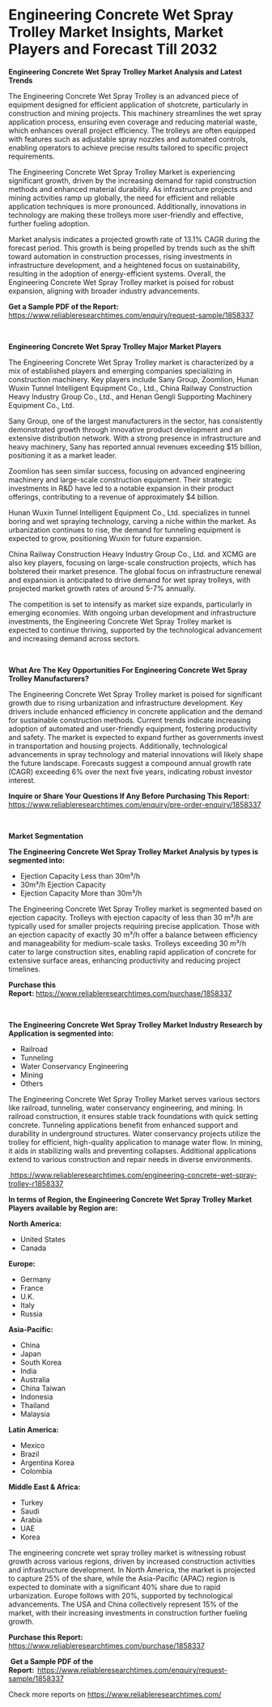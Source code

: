 <p><h1>Engineering Concrete Wet Spray Trolley Market Insights, Market Players and Forecast Till 2032</h1></p><p><strong>Engineering Concrete Wet Spray Trolley Market Analysis and Latest Trends</strong></p>
<p><p>The Engineering Concrete Wet Spray Trolley is an advanced piece of equipment designed for efficient application of shotcrete, particularly in construction and mining projects. This machinery streamlines the wet spray application process, ensuring even coverage and reducing material waste, which enhances overall project efficiency. The trolleys are often equipped with features such as adjustable spray nozzles and automated controls, enabling operators to achieve precise results tailored to specific project requirements.</p><p>The Engineering Concrete Wet Spray Trolley Market is experiencing significant growth, driven by the increasing demand for rapid construction methods and enhanced material durability. As infrastructure projects and mining activities ramp up globally, the need for efficient and reliable application techniques is more pronounced. Additionally, innovations in technology are making these trolleys more user-friendly and effective, further fueling adoption.</p><p>Market analysis indicates a projected growth rate of 13.1% CAGR during the forecast period. This growth is being propelled by trends such as the shift toward automation in construction processes, rising investments in infrastructure development, and a heightened focus on sustainability, resulting in the adoption of energy-efficient systems. Overall, the Engineering Concrete Wet Spray Trolley market is poised for robust expansion, aligning with broader industry advancements.</p></p>
<p><strong>Get a Sample PDF of the Report:&nbsp;</strong> <a href="https://www.reliableresearchtimes.com/enquiry/request-sample/1858337?utm_campaign=3227&utm_medium=2&utm_source=Github&utm_content=ia&utm_term=12042025&utm_id=engineering-concrete-wet-spray-trolley">https://www.reliableresearchtimes.com/enquiry/request-sample/1858337</a></p>
<p>&nbsp;</p>
<p><strong>Engineering Concrete Wet Spray Trolley Major Market Players</strong></p>
<p><p>The Engineering Concrete Wet Spray Trolley market is characterized by a mix of established players and emerging companies specializing in construction machinery. Key players include Sany Group, Zoomlion, Hunan Wuxin Tunnel Intelligent Equipment Co., Ltd., China Railway Construction Heavy Industry Group Co., Ltd., and Henan Gengli Supporting Machinery Equipment Co., Ltd.</p><p>Sany Group, one of the largest manufacturers in the sector, has consistently demonstrated growth through innovative product development and an extensive distribution network. With a strong presence in infrastructure and heavy machinery, Sany has reported annual revenues exceeding $15 billion, positioning it as a market leader.</p><p>Zoomlion has seen similar success, focusing on advanced engineering machinery and large-scale construction equipment. Their strategic investments in R&D have led to a notable expansion in their product offerings, contributing to a revenue of approximately $4 billion.</p><p>Hunan Wuxin Tunnel Intelligent Equipment Co., Ltd. specializes in tunnel boring and wet spraying technology, carving a niche within the market. As urbanization continues to rise, the demand for tunneling equipment is expected to grow, positioning Wuxin for future expansion.</p><p>China Railway Construction Heavy Industry Group Co., Ltd. and XCMG are also key players, focusing on large-scale construction projects, which has bolstered their market presence. The global focus on infrastructure renewal and expansion is anticipated to drive demand for wet spray trolleys, with projected market growth rates of around 5-7% annually.</p><p>The competition is set to intensify as market size expands, particularly in emerging economies. With ongoing urban development and infrastructure investments, the Engineering Concrete Wet Spray Trolley market is expected to continue thriving, supported by the technological advancement and increasing demand across sectors.</p></p>
<p>&nbsp;</p>
<p><strong>What Are The Key Opportunities For Engineering Concrete Wet Spray Trolley Manufacturers?</strong></p>
<p><p>The Engineering Concrete Wet Spray Trolley market is poised for significant growth due to rising urbanization and infrastructure development. Key drivers include enhanced efficiency in concrete application and the demand for sustainable construction methods. Current trends indicate increasing adoption of automated and user-friendly equipment, fostering productivity and safety. The market is expected to expand further as governments invest in transportation and housing projects. Additionally, technological advancements in spray technology and material innovations will likely shape the future landscape. Forecasts suggest a compound annual growth rate (CAGR) exceeding 6% over the next five years, indicating robust investor interest.</p></p>
<p><strong>Inquire or Share Your Questions If Any Before Purchasing This Report:</strong> <a href="https://www.reliableresearchtimes.com/enquiry/pre-order-enquiry/1858337?utm_campaign=3227&utm_medium=2&utm_source=Github&utm_content=ia&utm_term=12042025&utm_id=engineering-concrete-wet-spray-trolley">https://www.reliableresearchtimes.com/enquiry/pre-order-enquiry/1858337</a></p>
<p>&nbsp;</p>
<p><strong>Market Segmentation</strong></p>
<p><strong>The Engineering Concrete Wet Spray Trolley Market Analysis by types is segmented into:</strong></p>
<p><ul><li>Ejection Capacity Less than 30m³/h</li><li>30m³/h Ejection Capacity</li><li>Ejection Capacity More than 30m³/h</li></ul></p>
<p><p>The Engineering Concrete Wet Spray Trolley market is segmented based on ejection capacity. Trolleys with ejection capacity of less than 30 m³/h are typically used for smaller projects requiring precise application. Those with an ejection capacity of exactly 30 m³/h offer a balance between efficiency and manageability for medium-scale tasks. Trolleys exceeding 30 m³/h cater to large construction sites, enabling rapid application of concrete for extensive surface areas, enhancing productivity and reducing project timelines.</p></p>
<p><strong>Purchase this Report:&nbsp;</strong><a href="https://www.reliableresearchtimes.com/purchase/1858337?utm_campaign=3227&utm_medium=2&utm_source=Github&utm_content=ia&utm_term=12042025&utm_id=engineering-concrete-wet-spray-trolley">https://www.reliableresearchtimes.com/purchase/1858337</a></p>
<p>&nbsp;</p>
<p><strong>The Engineering Concrete Wet Spray Trolley Market Industry Research by Application is segmented into:</strong></p>
<p><ul><li>Railroad</li><li>Tunneling</li><li>Water Conservancy Engineering</li><li>Mining</li><li>Others</li></ul></p>
<p><p>The Engineering Concrete Wet Spray Trolley Market serves various sectors like railroad, tunneling, water conservancy engineering, and mining. In railroad construction, it ensures stable track foundations with quick setting concrete. Tunneling applications benefit from enhanced support and durability in underground structures. Water conservancy projects utilize the trolley for efficient, high-quality application to manage water flow. In mining, it aids in stabilizing walls and preventing collapses. Additional applications extend to various construction and repair needs in diverse environments.</p></p>
<p><a href="https://www.reliableresearchtimes.com/engineering-concrete-wet-spray-trolley-r1858337?utm_campaign=3227&utm_medium=2&utm_source=Github&utm_content=ia&utm_term=12042025&utm_id=engineering-concrete-wet-spray-trolley">&nbsp;https://www.reliableresearchtimes.com/engineering-concrete-wet-spray-trolley-r1858337</a></p>
<p><strong>In terms of Region, the Engineering Concrete Wet Spray Trolley Market Players available by Region are:</strong></p>
<p>
    <p> <strong> North America: </strong>
        <ul>
            <li>United States</li>
            <li>Canada</li>
        </ul>
        </p> 
    <p> <strong> Europe: </strong>
        <ul>
            <li>Germany</li>
            <li>France</li>
            <li>U.K.</li>
            <li>Italy</li>
            <li>Russia</li>
        </ul>
        </p> 
    <p> <strong> Asia-Pacific: </strong>
        <ul>
            <li>China</li>
            <li>Japan</li>
            <li>South Korea</li>
            <li>India</li>
            <li>Australia</li>
            <li>China Taiwan</li>
            <li>Indonesia</li>
            <li>Thailand</li>
            <li>Malaysia</li>
        </ul>
        </p> 
    <p> <strong> Latin America: </strong>
        <ul>
            <li>Mexico</li>
            <li>Brazil</li>
            <li>Argentina Korea</li>
            <li>Colombia</li>
        </ul>
        </p> 
    <p> <strong> Middle East & Africa: </strong>
        <ul>
            <li>Turkey</li>
            <li>Saudi</li>
            <li>Arabia</li>
            <li>UAE</li>
            <li>Korea</li>
        </ul>
    </p>
    </p>
<p><p>The engineering concrete wet spray trolley market is witnessing robust growth across various regions, driven by increased construction activities and infrastructure development. In North America, the market is projected to capture 25% of the share, while the Asia-Pacific (APAC) region is expected to dominate with a significant 40% share due to rapid urbanization. Europe follows with 20%, supported by technological advancements. The USA and China collectively represent 15% of the market, with their increasing investments in construction further fueling growth.</p></p>
<p><strong>Purchase this Report: </strong><a href="https://www.reliableresearchtimes.com/purchase/1858337?utm_campaign=3227&utm_medium=2&utm_source=Github&utm_content=ia&utm_term=12042025&utm_id=engineering-concrete-wet-spray-trolley">https://www.reliableresearchtimes.com/purchase/1858337</a></p>
<p>&nbsp;<strong>Get a Sample PDF of the Report:&nbsp;&nbsp;</strong><a href="https://www.reliableresearchtimes.com/enquiry/request-sample/1858337?utm_campaign=3227&utm_medium=2&utm_source=Github&utm_content=ia&utm_term=12042025&utm_id=engineering-concrete-wet-spray-trolley">https://www.reliableresearchtimes.com/enquiry/request-sample/1858337</a></p>
<p><strong></strong></p>
<p>Check more reports on <a href="https://www.reliableresearchtimes.com/?utm_campaign=3227&utm_medium=2&utm_source=Github&utm_content=ia&utm_term=12042025&utm_id=engineering-concrete-wet-spray-trolley">https://www.reliableresearchtimes.com/</a></p>